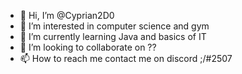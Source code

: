 - 👋 Hi, I’m @Cyprian2D0
- 👀 I’m interested in computer science and gym
- 🌱 I’m currently learning Java and basics of IT
- 💞️ I’m looking to collaborate on ??
- 📫 How to reach me contact me on discord ;/#2507

<!---
Cyprian2D0/Cyprian2D0 is a ✨ special ✨ repository because its `README.md` (this file) appears on your GitHub profile.
You can click the Preview link to take a look at your changes.
--->
